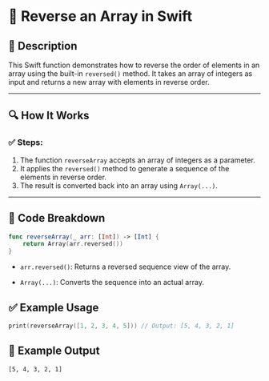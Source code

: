 # 📌 Reverse an Array in Swift

## 🚀 Description
This Swift function demonstrates how to reverse the order of elements in an array using the built-in `reversed()` method. It takes an array of integers as input and returns a new array with elements in reverse order.

---

## 🔍 How It Works

### ✅ Steps:
1. The function `reverseArray` accepts an array of integers as a parameter.
2. It applies the `reversed()` method to generate a sequence of the elements in reverse order.
3. The result is converted back into an array using `Array(...)`.

---

## 📂 Code Breakdown

```swift
func reverseArray(_ arr: [Int]) -> [Int] {
    return Array(arr.reversed())
}
```
- `arr.reversed()`: Returns a reversed sequence view of the array.

- `Array(...)`: Converts the sequence into an actual array.

## ✅ Example Usage
```swift
print(reverseArray([1, 2, 3, 4, 5])) // Output: [5, 4, 3, 2, 1]
```
## 🎯 Example Output
```
[5, 4, 3, 2, 1]
```
